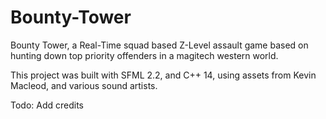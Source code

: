 # Bounty-Tower
Bounty Tower, a Real-Time squad based Z-Level assault game based on hunting down top priority offenders in a magitech western world.

This project was built with SFML 2.2, and C++ 14, using assets from Kevin Macleod, and various sound artists.

Todo: Add credits
